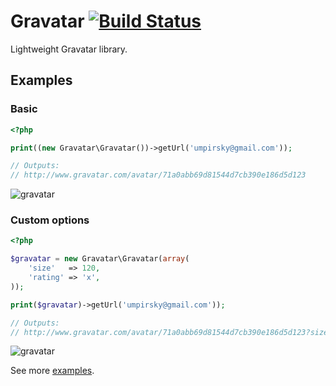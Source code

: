 # Gravatar [![Build Status](https://travis-ci.org/umpirsky/Gravatar.svg)](https://travis-ci.org/umpirsky/Gravatar)

Lightweight Gravatar library.

## Examples

### Basic

```php
<?php

print((new Gravatar\Gravatar())->getUrl('umpirsky@gmail.com'));

// Outputs:
// http://www.gravatar.com/avatar/71a0abb69d81544d7cb390e186d5d123
```
![gravatar](http://www.gravatar.com/avatar/71a0abb69d81544d7cb390e186d5d123)

### Custom options

```php
<?php

$gravatar = new Gravatar\Gravatar(array(
    'size'   => 120,
    'rating' => 'x',
));

print($gravatar)->getUrl('umpirsky@gmail.com'));

// Outputs:
// http://www.gravatar.com/avatar/71a0abb69d81544d7cb390e186d5d123?size=120&rating=x
```
![gravatar](http://www.gravatar.com/avatar/71a0abb69d81544d7cb390e186d5d123?size=120&rating=x)

See more [examples](https://github.com/umpirsky/Gravatar/tree/master/examples).
